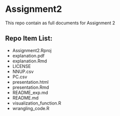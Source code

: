 # Assignment2
  This repo contain as full documents for Assignment 2
## Repo Item List:
  - Assignment2.Rproj
  - explanation.pdf
  - explanation.Rmd
  - LICENSE
  - NNUP.csv
  - PC.csv
  - presentation.html
  - presentation.Rmd
  - README_exp.md
  - README.md
  - visualization_function.R
  - wrangling_code.R
